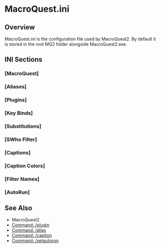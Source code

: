 # MacroQuest.ini

## Overview

MacroQuest.ini is the configuration file used by MacroQuest2. By default it is stored in the root MQ2 folder alongside MacroQuest2.exe.

## INI Sections

### \[MacroQuest\]

### \[Aliases\]

### \[Plugins\]

### \[Key Binds\]

### \[Substitutions\]

### \[SWho Filter\]

### \[Captions\]

### \[Caption Colors\]

### \[Filter Names\]

### \[AutoRun\]

## See Also

* MacroQuest2
* [Command: /plugin](../commands/slash-commands/plugin.md)
* [Command: /alias](../commands/slash-commands/alias.md)
* [Command: /caption](../commands/slash-commands/caption.md)
* [Command: /setautorun](../commands/slash-commands/setautorun.md)

